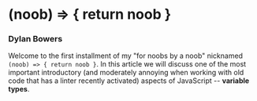# (noob) => { return noob }
### Dylan Bowers

Welcome to the first installment of my "for noobs by a noob" nicknamed `(noob) => { return noob }`. In this article we will discuss one of the most important introductory (and moderately annoying when working with old code that has a linter recently activated) aspects of JavaScript -- **variable types**.

